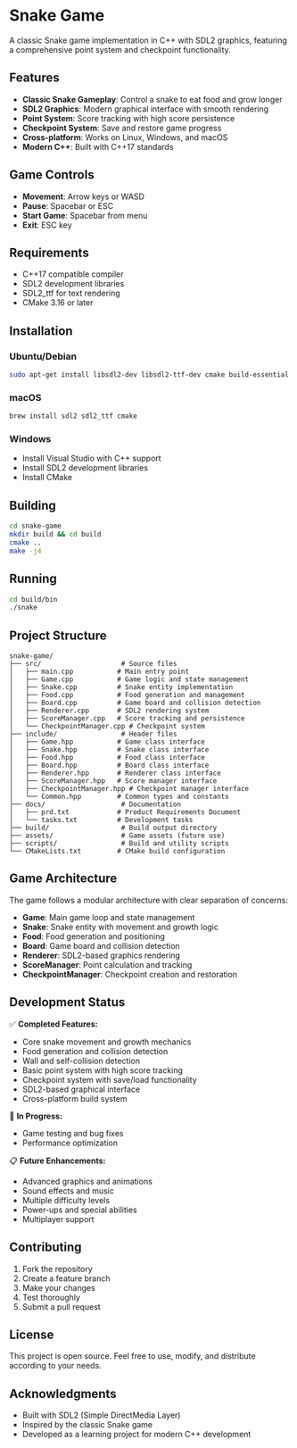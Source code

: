 # Snake Game

A classic Snake game implementation in C++ with SDL2 graphics, featuring a comprehensive point system and checkpoint functionality.

## Features

- **Classic Snake Gameplay**: Control a snake to eat food and grow longer
- **SDL2 Graphics**: Modern graphical interface with smooth rendering
- **Point System**: Score tracking with high score persistence
- **Checkpoint System**: Save and restore game progress
- **Cross-platform**: Works on Linux, Windows, and macOS
- **Modern C++**: Built with C++17 standards

## Game Controls

- **Movement**: Arrow keys or WASD
- **Pause**: Spacebar or ESC
- **Start Game**: Spacebar from menu
- **Exit**: ESC key

## Requirements

- C++17 compatible compiler
- SDL2 development libraries
- SDL2_ttf for text rendering
- CMake 3.16 or later

## Installation

### Ubuntu/Debian
```bash
sudo apt-get install libsdl2-dev libsdl2-ttf-dev cmake build-essential
```

### macOS
```bash
brew install sdl2 sdl2_ttf cmake
```

### Windows
- Install Visual Studio with C++ support
- Install SDL2 development libraries
- Install CMake

## Building

```bash
cd snake-game
mkdir build && cd build
cmake ..
make -j4
```

## Running

```bash
cd build/bin
./snake
```

## Project Structure

```
snake-game/
├── src/                    # Source files
│   ├── main.cpp           # Main entry point
│   ├── Game.cpp           # Game logic and state management
│   ├── Snake.cpp          # Snake entity implementation
│   ├── Food.cpp           # Food generation and management
│   ├── Board.cpp          # Game board and collision detection
│   ├── Renderer.cpp       # SDL2 rendering system
│   ├── ScoreManager.cpp   # Score tracking and persistence
│   └── CheckpointManager.cpp # Checkpoint system
├── include/                # Header files
│   ├── Game.hpp           # Game class interface
│   ├── Snake.hpp          # Snake class interface
│   ├── Food.hpp           # Food class interface
│   ├── Board.hpp          # Board class interface
│   ├── Renderer.hpp       # Renderer class interface
│   ├── ScoreManager.hpp   # Score manager interface
│   ├── CheckpointManager.hpp # Checkpoint manager interface
│   └── Common.hpp         # Common types and constants
├── docs/                   # Documentation
│   ├── prd.txt            # Product Requirements Document
│   └── tasks.txt          # Development tasks
├── build/                  # Build output directory
├── assets/                 # Game assets (future use)
├── scripts/                # Build and utility scripts
└── CMakeLists.txt         # CMake build configuration
```

## Game Architecture

The game follows a modular architecture with clear separation of concerns:

- **Game**: Main game loop and state management
- **Snake**: Snake entity with movement and growth logic
- **Food**: Food generation and positioning
- **Board**: Game board and collision detection
- **Renderer**: SDL2-based graphics rendering
- **ScoreManager**: Point calculation and tracking
- **CheckpointManager**: Checkpoint creation and restoration

## Development Status

✅ **Completed Features:**
- Core snake movement and growth mechanics
- Food generation and collision detection
- Wall and self-collision detection
- Basic point system with high score tracking
- Checkpoint system with save/load functionality
- SDL2-based graphical interface
- Cross-platform build system

🔄 **In Progress:**
- Game testing and bug fixes
- Performance optimization

📋 **Future Enhancements:**
- Advanced graphics and animations
- Sound effects and music
- Multiple difficulty levels
- Power-ups and special abilities
- Multiplayer support

## Contributing

1. Fork the repository
2. Create a feature branch
3. Make your changes
4. Test thoroughly
5. Submit a pull request

## License

This project is open source. Feel free to use, modify, and distribute according to your needs.

## Acknowledgments

- Built with SDL2 (Simple DirectMedia Layer)
- Inspired by the classic Snake game
- Developed as a learning project for modern C++ development
